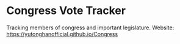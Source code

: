 # Congress Vote Tracker
Tracking members of congress and important legislature.
Website: https://yutonghanofficial.github.io/Congress
